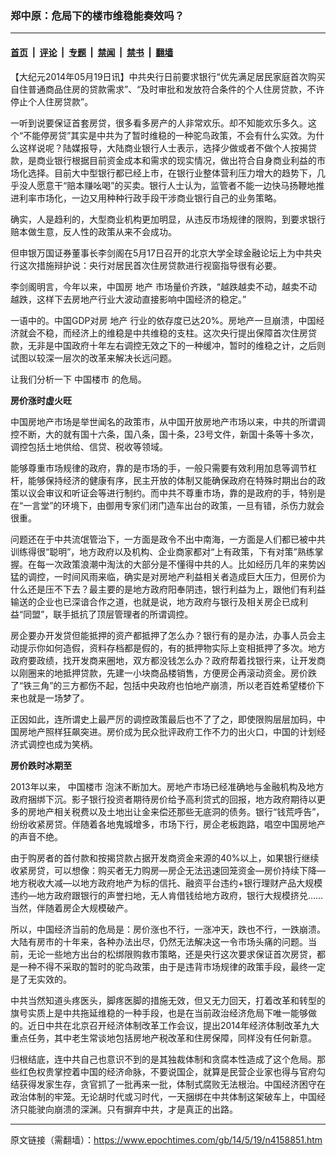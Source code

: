 ### 郑中原：危局下的楼市维稳能奏效吗？

---

#### [首页](../../../..?n4158851) &nbsp;|&nbsp; [评论](../../../../../epoch-comment?n4158851) &nbsp;|&nbsp; [专题](../../../../../epoch-special?n4158851) &nbsp;|&nbsp; [禁闻](../../../../../epoch-news?n4158851) &nbsp;|&nbsp; [禁书](../../../../../books?n4158851) &nbsp;|&nbsp; [翻墙](https://github.com/gfw-breaker/nogfw/blob/master/README.md?n4158851)


<div class="post_content" id="artbody" itemprop="articleBody">
 <!-- article content begin -->
 <p>
  【大纪元2014年05月19日讯】中共央行日前要求银行“优先满足居民家庭首次购买自住普通商品住房的贷款需求”、“及时审批和发放符合条件的个人住房贷款，不许停止个人住房贷款”。
 </p>
 <p>
  一听到说要保证首套房贷，很多看多房产的人非常欢乐。却不知能欢乐多久。这个“不能停房贷”其实是中共为了暂时维稳的一种驼鸟政策，不会有什么实效。为什么这样说呢？陆媒报导，大陆商业银行人士表示，选择少做或者不做个人按揭贷款，是商业银行根据目前资金成本和需求的现实情况，做出符合自身商业利益的市场化选择。目前大中型银行都已经上市，在银行业整体营利压力增大的趋势下，几乎没人愿意干“赔本赚吆喝”的买卖。银行人士认为，监管者不能一边快马扬鞭地推进利率市场化，一边又用种种行政手段干涉商业银行自己的业务策略。
 </p>
 <p>
  确实，人是趋利的，大型商业机构更加明显，从违反市场规律的限购，到要求银行赔本做生意，反人性的政策从来不会成功。
 </p>
 <p>
  但申银万国证券董事长李剑阁在5月17日召开的北京大学全球金融论坛上为中共央行这次措施辩护说：央行对居民首次住房贷款进行视窗指导很有必要。
 </p>
 <p>
  李剑阁明言，今年以来，中国房
  <ok href="https://www.epochtimes.com/gb/tag/%E5%9C%B0%E4%BA%A7.html">
   地产
  </ok>
  市场量价齐跌，“越跌越卖不动，越卖不动越跌，这样下去房地产行业大波动直接影响中国经济的稳定。”
 </p>
 <p>
  一语中的。中国GDP对房
  <ok href="https://www.epochtimes.com/gb/tag/%E5%9C%B0%E4%BA%A7.html">
   地产
  </ok>
  行业的依存度已达20%。房地产一旦崩溃，中国经济就会不稳，而经济上的维稳是中共维稳的支柱。这次央行提出保障首次住房贷款，无非是中国政府十年左右调控无效之下的一种缓冲，暂时的维稳之计，之后则试图以较深一层次的改革来解决长远问题。
 </p>
 <p>
  让我们分析一下
  <ok href="https://www.epochtimes.com/gb/tag/%E4%B8%AD%E5%9B%BD%E6%A5%BC%E5%B8%82.html">
   中国楼市
  </ok>
  的危局。
 </p>
 <p>
  <b>
   房价涨时虚火旺
  </b>
 </p>
 <p>
  中国房地产市场是举世闻名的政策市，从中国开放房地产市场以来，中共的所谓调控不断，大的就有国十六条，国八条，国十条，23号文件，新国十条等十多次，调控包括土地供给、信贷、税收等领域。
 </p>
 <p>
  能够尊重市场规律的政府，靠的是市场的手，一般只需要有效利用加息等调节杠杆，能够保持经济的健康有序，民主开放的体制又能确保政府在特殊时期出台的政策以议会审议和听证会等进行制约。而中共不尊重市场，靠的是政府的手，特别是在“一言堂”的环境下，由御用专家们闭门造车出台的政策，一旦有错，杀伤力就会很重。
 </p>
 <p>
  问题还在于中共流氓管治下，一方面是政令不出中南海，一方面是人们都已被中共训练得很“聪明”，地方政府以及机构、企业商家都对“上有政策，下有对策”熟练掌握。在每一次政策浪潮中淘汰的大部分是不懂得中共的人。比如经历几年的来势凶猛的调控，一时间风雨来临，确实是对房地产利益相关者造成巨大压力，但房价为什么还是压不下去？最主要的是地方政府阳奉阴违，银行利益为上，跟他们有利益输送的企业也已深谙合作之道，也就是说，地方政府与银行及相关房企已成利益“同盟”，联手抵抗了顶层管理者的所谓调控。
 </p>
 <p>
  房企要办开发贷但能抵押的资产都抵押了怎么办？银行有的是办法，办事人员会主动提示你如何造假，资料存档都是假的，有的抵押物实际上变相抵押了多次。地方政府要政绩，找开发商来圈地，双方都没钱怎么办？政府帮着找银行来，让开发商以刚圈来的地抵押贷款，先建一小块商品楼销售，方便房企再滚动资金。房价跌了“铁三角”的三方都伤不起，包括中央政府也怕地产崩溃，所以老百姓希望楼价下来也就是一场梦了。
 </p>
 <p>
  正因如此，连所谓史上最严厉的调控政策最后也不了了之，即使限购层层加码，中国房地产照样狂飙突进。房价成为民众批评政府工作不力的出火口，中国的计划经济式调控也成为笑柄。
 </p>
 <p>
  <b>
   房价跌时冰期至
  </b>
 </p>
 <p>
  2013年以来，
  <ok href="https://www.epochtimes.com/gb/tag/%E4%B8%AD%E5%9B%BD%E6%A5%BC%E5%B8%82.html">
   中国楼市
  </ok>
  泡沫不断加大。房地产市场已经准确地与金融机构及地方政府捆绑下沉。影子银行投资者期待房价给予高利贷式的回报，地方政府期待以更多的房地产相关税费以及土地出让金来偿还那些无底洞的债务。银行“钱荒呼告”，纷纷收紧房贷。伴随着各地鬼城增多，市场下行，房企老板跑路，唱空中国房地产的声音不绝。
 </p>
 <p>
  由于购房者的首付款和按揭贷款占据开发商资金来源的40%以上，如果银行继续收紧房贷，可以想像：购买者无力购房—房企无法迅速回笼资金—房价持续下降—地方税收大减—以地方政府地产为标的信托、融资平台违约+银行理财产品大规模违约—地方政府跟银行的声誉扫地，无人肯借钱给地方政府，银行大规模挤兑……当然，伴随着房企大规模破产。
 </p>
 <p>
  所以，中国经济当前的危局是：房价涨也不行，一涨冲天，跌也不行，一跌崩溃。大陆有房市的十年来，各种办法出尽，仍然无法解决这一令市场头痛的问题。当前，无论一些地方出台的松绑限购救市策略，还是央行这次要求保证首次房贷，都是一种不得不采取的暂时的驼鸟政策，由于是违背市场规律的政策手段，最终一定是了无实效的。
 </p>
 <p>
  中共当然知道头疼医头，脚疼医脚的措施无效，但又无力回天，打着改革和转型的旗号实质上是中共拖延维稳的一种手段，也是在当前政治经济危局下唯一能够做的。近日中共在北京召开经济体制改革工作会议，提出2014年经济体制改革九大重点任务，其中老生常谈地包括房地产税改革和住房保障，同样没有任何新意。
 </p>
 <p>
  归根结底，连中共自己也意识不到的是其独裁体制和贪腐本性造成了这个危局。那些红色权贵掌控着中国的经济命脉，不要说国企，就算是民营企业家也得与官府勾结获得发家生存，贪官抓了一批再来一批，体制式腐败无法根治。中国经济困守在政治体制的牢笼。无论胡时代或习时代，一天捆绑在中共体制这架破车上，中国经济只能驶向崩溃的深渊。只有摒弃中共，才是真正的出路。
 </p>
 <!-- article content end -->
 <div id="below_article_ad">
 </div>
</div>


---

原文链接（需翻墙）：https://www.epochtimes.com/gb/14/5/19/n4158851.htm